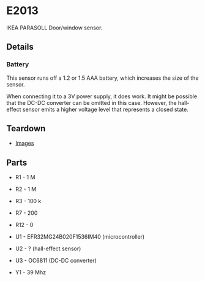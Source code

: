 # E2013
IKEA PARASOLL Door/window sensor.

## Details

### Battery
This sensor runs off a 1.2 or 1.5 AAA battery, which increases the size of the
sensor.

When connecting it to a 3V power supply, it does work. It might be possible
that the DC-DC converter can be omitted in this case. However, the hall-effect
sensor emits a higher voltage level that represents a closed state.

## Teardown
* [Images](images)

## Parts
* R1 - 1 M
* R2 - 1 M
* R3 - 100 k
* R7 - 200
* R12 - 0

* U1 - EFR32MG24B020F1536IM40 (microcontroller)
* U2 - ? (hall-effect sensor)
* U3 - OC6811 (DC-DC converter)

* Y1 - 39 Mhz
